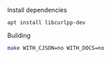 Install dependencies

```
apt install libcurlpp-dev
```

Building

```sh
make WITH_CJSON=no WITH_DOCS=no
```
